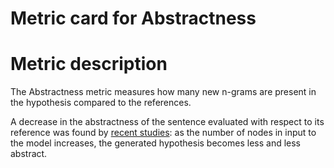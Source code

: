 # Metric card for Abstractness

# Metric description
The Abstractness metric measures how many new n-grams are present in the hypothesis compared to the references.

A decrease in the abstractness of the sentence evaluated with respect to its reference was found by [recent studies](https://github.com/esdurmus/feqa): as the number of nodes in input to the model increases, the generated hypothesis becomes less and less abstract.